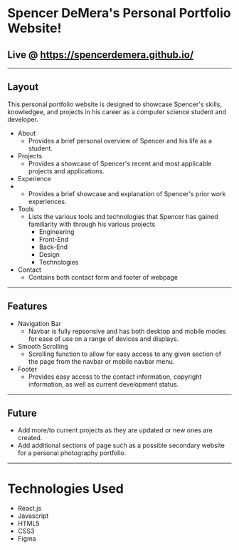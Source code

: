 # Spencer DeMera's Personal Portfolio Website!

## Live @ https://spencerdemera.github.io/

- - - -

## Layout

This personal portfolio website is designed to showcase Spencer's skills, knowledgee, and projects in his career as a computer science student and developer. 

* About
    * Provides a brief personal overview of Spencer and his life as a student.
* Projects
    * Provides a showcase of Spencer's recent and most applicable projects and applications.
* Experience
*   * Provides a brief showcase and explanation of Spencer's prior work experiences.
* Tools
    * Lists the various tools and technologies that Spencer has gained familiarity with through his various projects
        * Engineering
        * Front-End
        * Back-End
        * Design
        * Technologies
* Contact
    * Contains both contact form and footer of webpage

- - - -

## Features

* Navigation Bar
    * Navbar is fully repsonsive and has both desktop and mobile modes for ease of use on a range of devices and displays.
* Smooth Scrolling
    * Scrolling function to allow for easy access to any given section of the page from the navbar or mobile navbar menu.
* Footer
    * Provides easy access to the contact information, copyright information, as well as current development status.

- - - -

## Future

* Add more/to current projects as they are updated or new ones are created.
* Add additional sections of page such as a possible secondary website for a personal photography portfolio.

- - - -

# Technologies Used

* React.js
* Javascript
* HTML5
* CSS3
* Figma 
